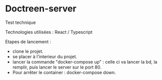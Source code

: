 # Doctreen-server
Test technique

Technologies utilisées : React / Typescript

Etapes de lancement : 

- clone le projet.
- se placer à l'interieur du projet.
- lancer la commande "docker-compose up" : celle ci va lancer la bd, la remplir, puis lancer le server sur le port 80.
- Pour arrêter le container : docker-compose down.
